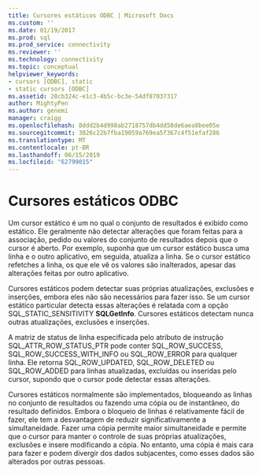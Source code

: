 ```yaml
---
title: Cursores estáticos ODBC | Microsoft Docs
ms.custom: ''
ms.date: 01/19/2017
ms.prod: sql
ms.prod_service: connectivity
ms.reviewer: ''
ms.technology: connectivity
ms.topic: conceptual
helpviewer_keywords:
- cursors [ODBC], static
- static cursors [ODBC]
ms.assetid: 28cb324c-e1c3-4b5c-bc3e-54df87037317
author: MightyPen
ms.author: genemi
manager: craigg
ms.openlocfilehash: 8ddd2b4d998ab2718757db4dd58de6aea8bee05e
ms.sourcegitcommit: 3026c22b7fba19059a769ea5f367c4f51efaf286
ms.translationtype: MT
ms.contentlocale: pt-BR
ms.lasthandoff: 06/15/2019
ms.locfileid: "62799015"
---
```

# <a name="odbc-static-cursors"></a>Cursores estáticos ODBC
Um cursor estático é um no qual o conjunto de resultados é exibido como estático. Ele geralmente não detectar alterações que foram feitas para a associação, pedido ou valores do conjunto de resultados depois que o cursor é aberto. Por exemplo, suponha que um cursor estático busca uma linha e o outro aplicativo, em seguida, atualiza a linha. Se o cursor estático refetches a linha, os que ele vê os valores são inalterados, apesar das alterações feitas por outro aplicativo.  
  
 Cursores estáticos podem detectar suas próprias atualizações, exclusões e inserções, embora eles não são necessários para fazer isso. Se um cursor estático particular detecta essas alterações é relatada com a opção SQL_STATIC_SENSITIVITY **SQLGetInfo**. Cursores estáticos detectam nunca outras atualizações, exclusões e inserções.  
  
 A matriz de status de linha especificada pelo atributo de instrução SQL_ATTR_ROW_STATUS_PTR pode conter SQL_ROW_SUCCESS, SQL_ROW_SUCCESS_WITH_INFO ou SQL_ROW_ERROR para qualquer linha. Ele retorna SQL_ROW_UPDATED, SQL_ROW_DELETED ou SQL_ROW_ADDED para linhas atualizadas, excluídas ou inseridas pelo cursor, supondo que o cursor pode detectar essas alterações.  
  
 Cursores estáticos normalmente são implementados, bloqueando as linhas no conjunto de resultados ou fazendo uma cópia ou de instantâneo, do resultado definidos. Embora o bloqueio de linhas é relativamente fácil de fazer, ele tem a desvantagem de reduzir significativamente a simultaneidade. Fazer uma cópia permite maior simultaneidade e permite que o cursor para manter o controle de suas próprias atualizações, exclusões e insere modificando a cópia. No entanto, uma cópia é mais cara para fazer e podem divergir dos dados subjacentes, como esses dados são alterados por outras pessoas.
